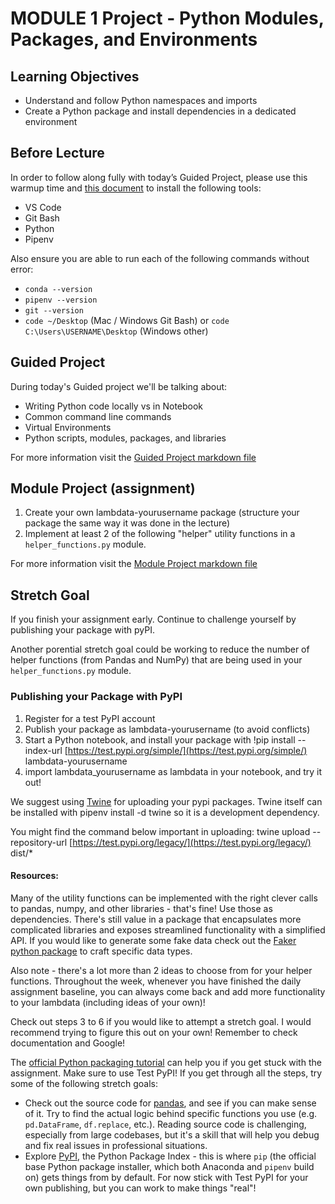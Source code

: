 # MODULE 1 Project - Python Modules, Packages, and Environments

## **Learning Objectives**
* Understand and follow Python namespaces and imports
* Create a Python package and install dependencies in a dedicated environment

## **Before Lecture**

In order to follow along fully with today’s Guided Project, please use this warmup time and [this document](https://github.com/BloomInstituteOfTechnology/DS-Unit-3-Setup) to install the following tools:

- VS Code
- Git Bash
- Python
- Pipenv

Also ensure you are able to run each of the following commands without error:

- `conda --version`
- `pipenv --version`
- `git --version`
- `code ~/Desktop` (Mac / Windows Git Bash) or `code C:\Users\USERNAME\Desktop` (Windows other)

## Guided Project

During today's Guided project we'll be talking about:

- Writing Python code locally vs in Notebook
- Common command line commands
- Virtual Environments
- Python scripts, modules, packages, and libraries

For more information visit the [Guided Project markdown file](https://github.com/ryanleeallred/DS-Unit-3-Sprint-1-Software-Engineering/blob/main/module1-python-modules-packages-and-environments/guided-project.md)

## Module Project (assignment)


1) Create your own lambdata-yourusername package (structure your package the same way it was done in the lecture)  
2) Implement at least 2 of the following "helper" utility functions in a `helper_functions.py` module.

For more information visit the [Module Project markdown file](https://github.com/ryanleeallred/DS-Unit-3-Sprint-1-Software-Engineering/blob/main/module1-python-modules-packages-and-environments/assignment.md)

## Stretch Goal 

If you finish your assignment early. Continue to challenge yourself by publishing your package with pyPI.

Another porential stretch goal could be working to reduce the number of helper functions (from Pandas and NumPy) that are being used in your `helper_functions.py` module.

### Publishing your Package with PyPI

1. Register for a test PyPI account
2. Publish your package as lambdata-yourusername (to avoid conflicts)
3. Start a Python notebook, and install your package with !pip install --index-url [https://test.pypi.org/simple/](https://test.pypi.org/simple/) lambdata-yourusername
4. import lambdata_yourusername as lambdata in your notebook, and try it out!

We suggest using [Twine](https://pypi.org/project/twine/#:~:text=Twine%20is%20a%20utility%20for,and%20links%20to%20additional%20resources.) for uploading your pypi packages. Twine itself can be installed with pipenv install -d twine so it is a development dependency.

You might find the command below important in uploading: twine upload --repository-url [https://test.pypi.org/legacy/](https://test.pypi.org/legacy/) dist/*

#### Resources:

Many of the utility functions can be implemented with the right clever calls to pandas, numpy, and other libraries - that's fine! Use those as dependencies. There's still value in a package that encapsulates more complicated libraries and exposes streamlined functionality with a simplified API. If you would like to generate some fake data check out the [Faker python package](https://faker.readthedocs.io/en/master/) to craft specific data types.

Also note - there's a lot more than 2 ideas to choose from for your helper functions. Throughout the week, whenever you have finished the daily assignment baseline, you can always come back and add more functionality to your lambdata (including ideas of your own)!

Check out steps 3 to 6 if you would like to attempt a stretch goal. I would recommend trying to figure this out on your own! Remember to check documentation and Google!

The [official Python packaging tutorial](https://packaging.python.org/tutorials/packaging-projects/) can help you if you get stuck with the assignment. Make sure to use Test PyPI! If you get through all the steps, try some of the following stretch goals:


* Check out the source code for [pandas](https://github.com/pandas-dev/pandas), and see if you can make sense of it. Try to find the actual logic behind specific functions you use (e.g. `pd.DataFrame`, `df.replace`, etc.). Reading source code is challenging, especially from large codebases, but it's a skill that will help you debug and fix real issues in professional situations.
* Explore [PyPI](https://pypi.org/), the Python Package Index - this is where `pip` (the official base Python package installer, which both Anaconda and `pipenv` build on) gets things from by default. For now stick with Test PyPI for your own publishing, but you can work to make things "real"!
